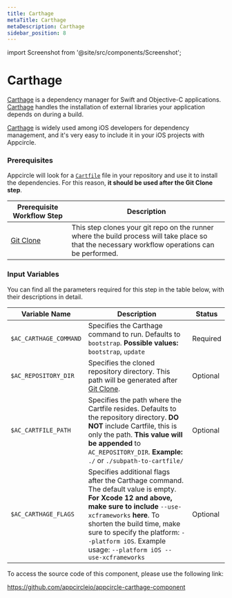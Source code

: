 ```yaml
---
title: Carthage
metaTitle: Carthage
metaDescription: Carthage
sidebar_position: 8
---
```


import Screenshot from '@site/src/components/Screenshot';

# Carthage

[Carthage](https://github.com/Carthage/Carthage) is a dependency manager for Swift and Objective-C applications. [Carthage](https://github.com/Carthage/Carthage) handles the installation of external libraries your application depends on during a build.

[Carthage](https://github.com/Carthage/Carthage) is widely used among iOS developers for dependency management, and it's very easy to include it in your iOS projects with Appcircle.

### Prerequisites

Appcircle will look for a [`Cartfile`](https://github.com/Carthage/Carthage/blob/master/Documentation/Artifacts.md) file in your repository and use it to install the dependencies. For this reason, **it should be used after the Git Clone step**.

| Prerequisite Workflow Step                      | Description                                     |
|-------------------------------------------------|-------------------------------------------------|
| [Git Clone](https://docs.appcircle.io/workflows/common-workflow-steps#git-clone) | This step clones your git repo on the runner where the build process will take place so that the necessary workflow operations can be performed. |

<Screenshot url='https://cdn.appcircle.io/docs/assets/BE2828-cartOrder.png' />

### Input Variables

You can find all the parameters required for this step in the table below, with their descriptions in detail.

<Screenshot url='https://cdn.appcircle.io/docs/assets/BE2828-cartInput.png' />

| Variable Name                 | Description                                    | Status 			|
|-------------------------------|------------------------------------------------|------------------|
| `$AC_CARTHAGE_COMMAND`        | Specifies the Carthage command to run. Defaults to `bootstrap`. **Possible values:** `bootstrap`, `update` | Required |
| `$AC_REPOSITORY_DIR`          | Specifies the cloned repository directory. This path will be generated after [Git Clone](https://docs.appcircle.io/workflows/common-workflow-steps#git-clone).| Optional |
| `$AC_CARTFILE_PATH`           | Specifies the path where the Cartfile resides. Defaults to the repository directory. **DO NOT** include Cartfile, this is only the path. **This value will be appended** to `AC_REPOSITORY_DIR`. **Example:** `./` or `./subpath-to-cartfile/` | Optional |
| `$AC_CARTHAGE_FLAGS`          | Specifies additional flags after the Carthage command. The default value is empty. **For Xcode 12 and above, make sure to include** `--use-xcframeworks` **here**. To shorten the build time, make sure to specify the platform: `--platform iOS`. Example usage: `--platform iOS --use-xcframeworks` | Optional |

To access the source code of this component, please use the following link:

https://github.com/appcircleio/appcircle-carthage-component